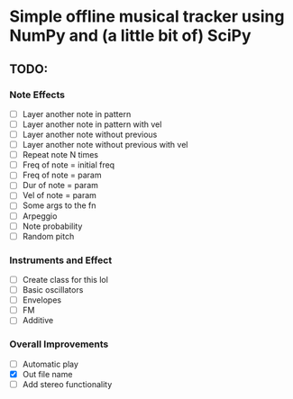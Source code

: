 # Simple offline musical tracker using NumPy and (a little bit of) SciPy

## TODO:
### Note Effects
- [ ] Layer another note in pattern
- [ ] Layer another note in pattern with vel
- [ ] Layer another note without previous
- [ ] Layer another note without previous with vel
- [ ] Repeat note N times
- [ ] Freq of note = initial freq
- [ ] Freq of note = param
- [ ] Dur of note = param
- [ ] Vel of note = param
- [ ] Some args to the fn
- [ ] Arpeggio
- [ ] Note probability
- [ ] Random pitch
### Instruments and Effect 
- [ ] Create class for this lol
- [ ] Basic oscillators
- [ ] Envelopes
- [ ] FM
- [ ] Additive
### Overall Improvements
- [ ] Automatic play
- [x] Out file name
- [ ] Add stereo functionality
